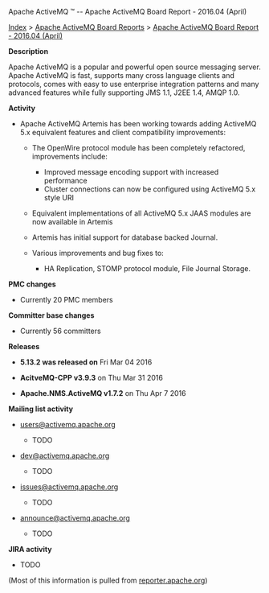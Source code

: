 Apache ActiveMQ ™ -- Apache ActiveMQ Board Report - 2016.04 (April) 

[Index](index.html) > [Apache ActiveMQ Board Reports](apache-activemq-board-reports.html) > [Apache ActiveMQ Board Report - 2016.04 (April)](apache-activemq-board-report-201604-april.html)


**Description**

Apache ActiveMQ is a popular and powerful open source messaging server. Apache ActiveMQ is fast, supports many cross language clients and protocols, comes with easy to use enterprise integration patterns and many advanced features while fully supporting JMS 1.1, J2EE 1.4, AMQP 1.0.

**Activity**

*   Apache ActiveMQ Artemis has been working towards adding ActiveMQ 5.x equivalent features and client compatibility improvements:
    
    *   The OpenWire protocol module has been completely refactored, improvements include:
        
        *   Improved message encoding support with increased performance
        *   Cluster connections can now be configured using ActiveMQ 5.x style URI
            
    *   Equivalent implementations of all ActiveMQ 5.x JAAS modules are now available in Artemis
        
    *   Artemis has initial support for database backed Journal.
        
    *   Various improvements and bug fixes to:
        *   HA Replication, STOMP protocol module, File Journal Storage.
            

**PMC changes**

*   Currently 20 PMC members
    

**Committer base changes**

*   Currently 56 committers
    

**Releases**

*   **5.13.2 was released on** Fri Mar 04 2016
    
*   **AcitveMQ-CPP v3.9.3** on Thu Mar 31 2016
*   **Apache.NMS.ActiveMQ v1.7.2** on Thu Apr 7 2016

**Mailing list activity**

*   [users@activemq.apache.org](mailto:users@activemq.apache.org)
    
    *   TODO
*   [dev@activemq.apache.org](mailto:dev@activemq.apache.org)
    
    *   TODO
*   [issues@activemq.apache.org](mailto:issues@activemq.apache.org)
    
    *   TODO
*   [announce@activemq.apache.org](mailto:announce@activemq.apache.org)
    
    *   TODO

**JIRA activity**

*   TODO
    

(Most of this information is pulled from [reporter.apache.org](https://reporter.apache.org/))

